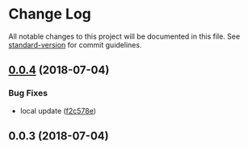 # Change Log

All notable changes to this project will be documented in this file. See [standard-version](https://github.com/conventional-changelog/standard-version) for commit guidelines.

<a name="0.0.4"></a>
## [0.0.4](https://github.com/rhases/cep-as-promised/compare/v0.0.3...v0.0.4) (2018-07-04)


### Bug Fixes

* local update ([f2c578e](https://github.com/rhases/cep-as-promised/commit/f2c578e))



<a name="0.0.3"></a>
## 0.0.3 (2018-07-04)
